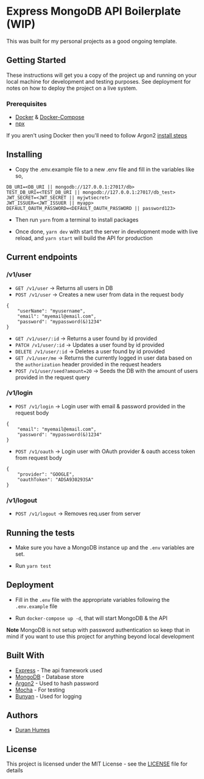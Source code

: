 # Express MongoDB API Boilerplate (WIP)

This was built for my personal projects as a good ongoing template.

## Getting Started

These instructions will get you a copy of the project up and running on your local machine for development and testing purposes. See deployment for notes on how to deploy the project on a live system.

### Prerequisites

* [Docker](https://www.docker.com/) & [Docker-Compose](https://docs.docker.com/compose/)
* [npx](https://github.com/zkat/npx)

If you aren't using Docker then you'll need to follow Argon2 [install steps](https://github.com/ranisalt/node-argon2/#before-installing)

## Installing

* Copy the .env.example file to a new .env file and fill in the variables like so,

```
DB_URI=<DB_URI || mongodb://127.0.0.1:27017/db>
TEST_DB_URI=<TEST_DB_URI || mongodb://127.0.0.1:27017/db_test>
JWT_SECRET=<JWT_SECRET || myjwtsecret>
JWT_ISSUER=<JWT_ISSUER || myapp>
DEFAULT_OAUTH_PASSWORD=<DEFAULT_OAUTH_PASSWORD || password123>
```

* Then run `yarn` from a terminal to install packages

* Once done, `yarn dev` with start the server in development mode with live reload, and `yarn start` will build the API for production

## Current endpoints

### /v1/user
* `GET /v1/user` -> Returns all users in DB
* `POST /v1/user` -> Creates a new user from data in the request body
```
{
    "userName": "myusername",
    "email": "myemail@email.com",
    "password": "mypassword(&)1234"
}
```

* `GET /v1/user/:id` -> Returns a user found by id provided
* `PATCH /v1/user/:id` -> Updates a user found by id provided
* `DELETE /v1/user/:id` -> Deletes a user found by id provided
* `GET /v1/user/me` -> Returns the currently logged in user data based on the `authorization` header provided in the request headers
* `POST /v1/user/seed?amount=20` -> Seeds the DB with the amount of users provided in the request query

### /v1/login
* `POST /v1/login` -> Login user with email & password provided in the request body
```
{
    "email": "myemail@email.com",
    "password": "mypassword(&)1234"
}
```

* `POST /v1/oauth` -> Login user with OAuth provider & oauth access token from request body
```
{
    "provider": "GOOGLE",
    "oauthToken": "ADSA930293SA"
}
```

### /v1/logout
* `POST /v1/logout` -> Removes req.user from server

## Running the tests

* Make sure you have a MongoDB instance up and the `.env` variables are set.

* Run `yarn test`

## Deployment

* Fill in the `.env` file with the appropriate variables following the `.env.example` file

* Run `docker-compose up -d`, that will start MongoDB & the API

**Note**
MongoDB is not setup with password authentication so keep that in mind if you want to use this project for anything beyond local development

## Built With

* [Express](https://expressjs.com/) - The api framework used
* [MongoDB](https://www.mongodb.com/) - Database store
* [Argon2](https://github.com/ranisalt/node-argon2/) - Used to hash password
* [Mocha](https://mochajs.org/) - For testing
* [Bunyan](https://github.com/trentm/node-bunyan/) - Used for logging

## Authors

* [Duran Humes](https://github.com/duranhumes)

## License

This project is licensed under the MIT License - see the [LICENSE](LICENSE) file for details
